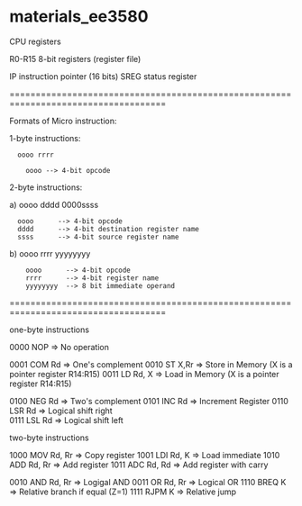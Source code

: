 # materials_ee3580


CPU registers


R0-R15    8-bit registers (register file)

IP        instruction pointer (16 bits)
SREG      status register



====================================================================================

Formats of Micro instruction:

   1-byte instructions:
   
      oooo rrrr 
        
        oooo --> 4-bit opcode
   
   2-byte instructions:  
   
   a)
      oooo dddd   0000ssss
      
      oooo      --> 4-bit opcode
      dddd      --> 4-bit destination register name
      ssss      --> 4-bit source register name
         
   b)
      oooo rrrr   yyyyyyyy
   
        oooo      --> 4-bit opcode
        rrrr      --> 4-bit register name   
        yyyyyyyy  --> 8 bit immediate operand
	
====================================================================================

one-byte instructions

0000   NOP       =>   No operation

0001   COM Rd    =>   One's complement
0010   ST X,Rr   =>   Store in Memory (X is a pointer register R14:R15)
0011   LD Rd, X  =>   Load in Memory  (X is a pointer register R14:R15)

0100   NEG Rd    =>   Two's complement
0101   INC Rd    =>   Increment Register
0110   LSR Rd    =>   Logical shift right  
0111   LSL Rd    =>   Logical shift left

two-byte instructions

1000   MOV Rd, Rr  =>  Copy register
1001   LDI Rd, K   =>  Load immediate
1010   ADD Rd, Rr  =>  Add register
1011   ADC Rd, Rd  =>  Add register with carry

0010   AND Rd, Rr  =>  Logigal AND
0011   OR  Rd, Rr  =>  Logical OR
1110   BREQ  K     =>  Relative branch if equal (Z=1)
1111   RJPM  K     =>  Relative jump
